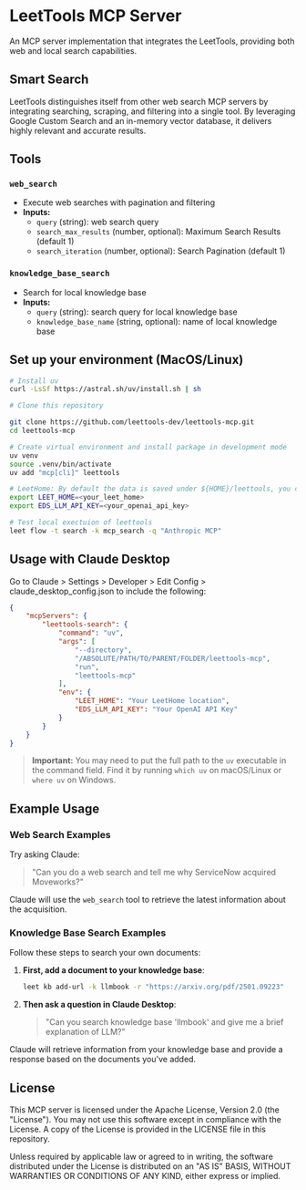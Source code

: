 # LeetTools MCP Server

An MCP server implementation that integrates the LeetTools, providing both web and local search capabilities.

## Smart Search

LeetTools distinguishes itself from other web search MCP servers by integrating searching, scraping, and filtering into a single tool. By leveraging Google Custom Search and an in-memory vector database, it delivers highly relevant and accurate results.

## Tools

### `web_search`
- Execute web searches with pagination and filtering
- **Inputs:**
  - `query` (string): web search query
  - `search_max_results` (number, optional): Maximum Search Results (default 1)
  - `search_iteration` (number, optional): Search Pagination (default 1)

### `knowledge_base_search`
- Search for local knowledge base
- **Inputs:**
  - `query` (string): search query for local knowledge base
  - `knowledge_base_name` (string, optional): name of local knowledge base

## Set up your environment (MacOS/Linux)

```bash
# Install uv
curl -LsSf https://astral.sh/uv/install.sh | sh

# Clone this repository

git clone https://github.com/leettools-dev/leettools-mcp.git
cd leettools-mcp

# Create virtual environment and install package in development mode
uv venv
source .venv/bin/activate
uv add "mcp[cli]" leettools

# LeetHome: By default the data is saved under ${HOME}/leettools, you can set a different LeetHome
export LEET_HOME=<your_leet_home>
export EDS_LLM_API_KEY=<your_openai_api_key>

# Test local exectuion of leettools
leet flow -t search -k mcp_search -q "Anthropic MCP"
```

## Usage with Claude Desktop

Go to Claude > Settings > Developer > Edit Config > claude_desktop_config.json to include the following:

```json
{
    "mcpServers": {
        "leettools-search": {
            "command": "uv",
            "args": [
                "--directory",
                "/ABSOLUTE/PATH/TO/PARENT/FOLDER/leettools-mcp",
                "run",
                "leettools-mcp"
            ],
            "env": {
                "LEET_HOME": "Your LeetHome location",
                "EDS_LLM_API_KEY": "Your OpenAI API Key"
            }
        }
    }
}
```
> **Important:** You may need to put the full path to the `uv` executable in the command field. 
> Find it by running `which uv` on macOS/Linux or `where uv` on Windows.

## Example Usage

### Web Search Examples

Try asking Claude:

> "Can you do a web search and tell me why ServiceNow acquired Moveworks?"

Claude will use the `web_search` tool to retrieve the latest information about the acquisition.

### Knowledge Base Search Examples

Follow these steps to search your own documents:

1. **First, add a document to your knowledge base**:
   ```bash
   leet kb add-url -k llmbook -r "https://arxiv.org/pdf/2501.09223"
   ```

2. **Then ask a question in Claude Desktop**:
   > "Can you search knowledge base 'llmbook' and give me a brief explanation of LLM?"

Claude will retrieve information from your knowledge base and provide a response based on the documents you've added.

## License

This MCP server is licensed under the Apache License, Version 2.0 (the "License"). You may not use this software except in compliance with the License. A copy of the License is provided in the LICENSE file in this repository.

Unless required by applicable law or agreed to in writing, the software distributed under the License is distributed on an "AS IS" BASIS, WITHOUT WARRANTIES OR CONDITIONS OF ANY KIND, either express or implied.